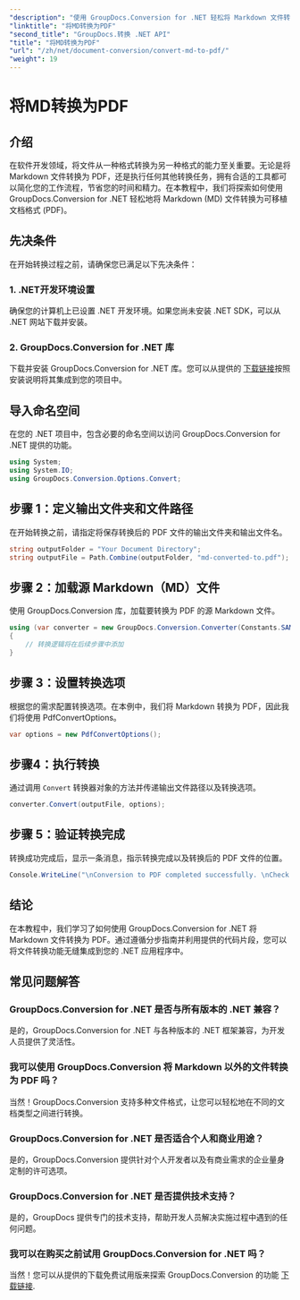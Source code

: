 ```yaml
---
"description": "使用 GroupDocs.Conversion for .NET 轻松将 Markdown 文件转换为 PDF。简化您的文档工作流程。"
"linktitle": "将MD转换为PDF"
"second_title": "GroupDocs.转换 .NET API"
"title": "将MD转换为PDF"
"url": "/zh/net/document-conversion/convert-md-to-pdf/"
"weight": 19
---
```


# 将MD转换为PDF

## 介绍
在软件开发领域，将文件从一种格式转换为另一种格式的能力至关重要。无论是将 Markdown 文件转换为 PDF，还是执行任何其他转换任务，拥有合适的工具都可以简化您的工作流程，节省您的时间和精力。在本教程中，我们将探索如何使用 GroupDocs.Conversion for .NET 轻松地将 Markdown (MD) 文件转换为可移植文档格式 (PDF)。
## 先决条件
在开始转换过程之前，请确保您已满足以下先决条件：
### 1. .NET开发环境设置
确保您的计算机上已设置 .NET 开发环境。如果您尚未安装 .NET SDK，可以从 .NET 网站下载并安装。
### 2. GroupDocs.Conversion for .NET 库
下载并安装 GroupDocs.Conversion for .NET 库。您可以从提供的 [下载链接](https://releases.groupdocs.com/conversion/net/)按照安装说明将其集成到您的项目中。

## 导入命名空间
在您的 .NET 项目中，包含必要的命名空间以访问 GroupDocs.Conversion for .NET 提供的功能。

```csharp
using System;
using System.IO;
using GroupDocs.Conversion.Options.Convert;
```
## 步骤 1：定义输出文件夹和文件路径
在开始转换之前，请指定将保存转换后的 PDF 文件的输出文件夹和输出文件名。
```csharp
string outputFolder = "Your Document Directory";
string outputFile = Path.Combine(outputFolder, "md-converted-to.pdf");
```
## 步骤 2：加载源 Markdown（MD）文件
使用 GroupDocs.Conversion 库，加载要转换为 PDF 的源 Markdown 文件。
```csharp
using (var converter = new GroupDocs.Conversion.Converter(Constants.SAMPLE_MD))
{
    // 转换逻辑将在后续步骤中添加
}
```
## 步骤 3：设置转换选项
根据您的需求配置转换选项。在本例中，我们将 Markdown 转换为 PDF，因此我们将使用 PdfConvertOptions。
```csharp
var options = new PdfConvertOptions();
```
## 步骤4：执行转换
通过调用 `Convert` 转换器对象的方法并传递输出文件路径以及转换选项。
```csharp
converter.Convert(outputFile, options);
```
## 步骤 5：验证转换完成
转换成功完成后，显示一条消息，指示转换完成以及转换后的 PDF 文件的位置。
```csharp
Console.WriteLine("\nConversion to PDF completed successfully. \nCheck output in {0}", outputFolder);
```

## 结论
在本教程中，我们学习了如何使用 GroupDocs.Conversion for .NET 将 Markdown 文件转换为 PDF。通过遵循分步指南并利用提供的代码片段，您可以将文件转换功能无缝集成到您的 .NET 应用程序中。
## 常见问题解答
### GroupDocs.Conversion for .NET 是否与所有版本的 .NET 兼容？
是的，GroupDocs.Conversion for .NET 与各种版本的 .NET 框架兼容，为开发人员提供了灵活性。
### 我可以使用 GroupDocs.Conversion 将 Markdown 以外的文件转换为 PDF 吗？
当然！GroupDocs.Conversion 支持多种文件格式，让您可以轻松地在不同的文档类型之间进行转换。
### GroupDocs.Conversion for .NET 是否适合个人和商业用途？
是的，GroupDocs.Conversion 提供针对个人开发者以及有商业需求的企业量身定制的许可选项。
### GroupDocs.Conversion for .NET 是否提供技术支持？
是的，GroupDocs 提供专门的技术支持，帮助开发人员解决实施过程中遇到的任何问题。
### 我可以在购买之前试用 GroupDocs.Conversion for .NET 吗？
当然！您可以从提供的下载免费试用版来探索 GroupDocs.Conversion 的功能 [下载链接](https://releases。groupdocs.com/conversion/net/).